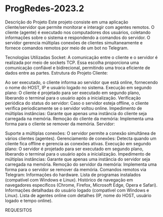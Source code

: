 # ProgRedes-2023.2
Descrição do Projeto
Este projeto consiste em uma aplicação cliente/servidor que permite monitorar e interagir com agentes remotos. O cliente (agente) é executado nos computadores dos usuários, coletando informações sobre o sistema e respondendo a comandos do servidor. O servidor gerencia múltiplas conexões de clientes simultaneamente e fornece comandos remotos por meio de um bot no Telegram.

Tecnologias Utilizadas
Socket: A comunicação entre o cliente e o servidor é realizada por meio de sockets TCP. Essa escolha proporciona uma comunicação confiável e bidirecional, permitindo uma troca eficiente de dados entre as partes.
Estrutura do Projeto
Cliente:

Ao ser executado, o cliente informa ao servidor que está online, fornecendo o nome do HOST, IP e usuário logado no sistema.
Execução em segundo plano: O cliente é projetado para ser executado em segundo plano, liberando o terminal para o usuário após a inicialização.
Verificação periódica do status do servidor: Caso o servidor esteja offline, o cliente verifica periodicamente se o servidor voltou online.
Impedimento de múltiplas instâncias: Garante que apenas uma instância do cliente seja carregada na memória.
Remoção do cliente da memória: Implementa uma forma para o cliente se remover da memória.
Servidor:

Suporte a múltiplas conexões: O servidor permite a conexão simultânea de vários clientes (agentes).
Gerenciamento de conexões: Detecta quando um cliente fica offline e gerencia as conexões ativas.
Execução em segundo plano: O servidor é projetado para ser executado em segundo plano, liberando o terminal para o usuário após a inicialização.
Impedimento de múltiplas instâncias: Garante que apenas uma instância do servidor seja carregada na memória.
Remoção do servidor da memória: Implementa uma forma para o servidor se remover da memória.
Comandos remotos via Telegram:
Informações do hardware.
Lista de programas instalados (compatível com Windows e Linux).
Histórico de navegação em navegadores específicos (Chrome, Firefox, Microsoft Edge, Opera e Safari).
Informações detalhadas do usuário logado (compatível com Windows e Linux).
Lista de agentes online com detalhes (IP, nome do HOST, usuário logado e tempo online).

REQUESITOS


